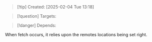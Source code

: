 
>[!tip] Created: [2025-02-04 Tue 13:18]

>[!question] Targets: 

>[!danger] Depends: 

When fetch occurs, it relies upon the remotes locations being set right.